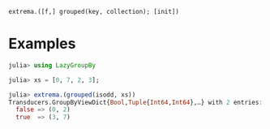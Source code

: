     extrema.([f,] grouped(key, collection); [init])

# Examples

```julia
julia> using LazyGroupBy

julia> xs = [0, 7, 2, 3];

julia> extrema.(grouped(isodd, xs))
Transducers.GroupByViewDict{Bool,Tuple{Int64,Int64},…} with 2 entries:
  false => (0, 2)
  true  => (3, 7)
```
